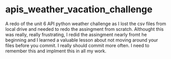# apis_weather_vacation_challenge
A redo of the unit 6 API python weather challenge as I lost the csv files from local drive and needed to redo the assingment from scratch.  Althought this was really, really frustrating, I redid the assingment nearly fromt he beginning and I learned a valuable lesson about not moving around your files before you commit.  I really should commit more often.  I need to remember this and implment this in all my work.

